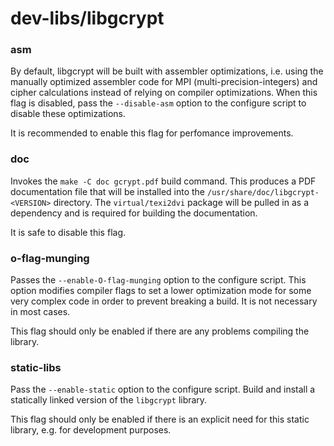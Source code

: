 # dev-libs/libgcrypt

### asm
By default, libgcrypt will be built with assembler optimizations, i.e. using the manually optimized assembler code for MPI (multi-precision-integers) and cipher calculations instead of relying on compiler optimizations. When this flag is disabled, pass the `--disable-asm` option to the configure script to disable these optimizations.

It is recommended to enable this flag for perfomance improvements.

### doc
Invokes the `make -C doc gcrypt.pdf` build command. This produces a PDF documentation file that will be installed into the `/usr/share/doc/libgcrypt-<VERSION>` directory. The `virtual/texi2dvi` package will be pulled in as a dependency and is required for building the documentation.

It is safe to disable this flag.

### o-flag-munging
Passes the `--enable-O-flag-munging` option to the configure script. This option modifies compiler flags to set a lower optimization mode for some very complex code in order to prevent breaking a build. It is not necessary in most cases.

This flag should only be enabled if there are any problems compiling the library.

### static-libs
Pass the `--enable-static` option to the configure script. Build and install a statically linked version of the `libgcrypt` library.

This flag should only be enabled if there is an explicit need for this static library, e.g. for development purposes.

